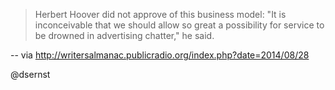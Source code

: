 > Herbert Hoover did not approve of this business model: "It is inconceivable that we should allow so great a possibility for service to be drowned in advertising chatter," he said.

-- via http://writersalmanac.publicradio.org/index.php?date=2014/08/28

@dsernst
